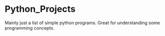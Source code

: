 # Python_Projects
Mainly just a list of simple python programs. 
Great for understanding some programming concepts. 
